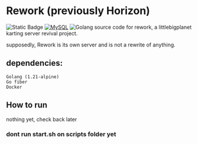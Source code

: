 # Rework (previously Horizon)
![Static Badge](https://img.shields.io/badge/Powered%20by-Docker-blue.svg) [![MySQL](https://img.shields.io/badge/MySQL-4479A1?logo=mysql&logoColor=fff)](#) ![Golang](https://img.shields.io/badge/golang-00ADD8?&style=plastic&logo=go&logoColor=white)
source code for rework, a littlebigplanet karting server revival project.

supposedly, Rework is its own server and is not a rewrite of anything.

## dependencies:
```
Golang (1.21-alpine)
Go fiber
Docker
```

## How to run
nothing yet, check back later
### dont run start.sh on scripts folder yet
